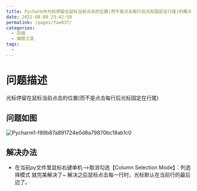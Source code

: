 ```yaml
---
title: Pycharm中光标停留在鼠标当前点击的位置(而不是点击每行后光标固定在行尾)的解决办法
date: 2021-08-09 23:42:59
permalink: /pages/fae03f/
categories:
  - 后端
  - 编程工具
tags:
  - 
---
```

# 问题描述
光标停留在鼠标当前点击的位置(而不是点击每行后光标固定在行尾)
## 问题如图
![Pycharm1-f89b87a891724e0d8a79870bc18ab1c0](https://www.wenbin.org.cn/upload/2020/04/Pycharm1-f89b87a891724e0d8a79870bc18ab1c0-0c73048a5687495c8707c637f352a377.png)
## 解决办法
* 在当前py文件里鼠标右键单机——>取消勾选【Column Selection Mode】：列选择模式   就完美解决了~
解决之后鼠标点击每一行时，光标默认在当前行的最后边了。